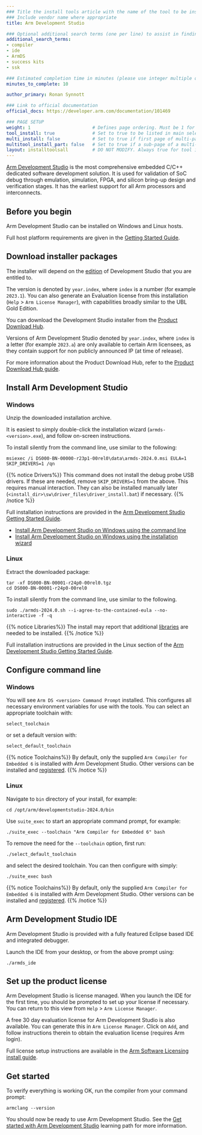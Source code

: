```yaml
---
### Title the install tools article with the name of the tool to be installed
### Include vendor name where appropriate
title: Arm Development Studio

### Optional additional search terms (one per line) to assist in finding the article
additional_search_terms:
- compiler
- ide
- ArmDS
- success kits
- ssk

### Estimated completion time in minutes (please use integer multiple of 5)
minutes_to_complete: 10

author_primary: Ronan Synnott

### Link to official documentation
official_docs: https://developer.arm.com/documentation/101469

### PAGE SETUP
weight: 1                       # Defines page ordering. Must be 1 for first (or only) page.
tool_install: true              # Set to true to be listed in main selection page, else false
multi_install: false            # Set to true if first page of multi-page article, else false
multitool_install_part: false   # Set to true if a sub-page of a multi-page article, else false
layout: installtoolsall         # DO NOT MODIFY. Always true for tool install articles
---
```

[Arm Development Studio](https://developer.arm.com/Tools%20and%20Software/Arm%20Development%20Studio) is the most comprehensive embedded C/C++ dedicated software development solution. It is used for validation of SoC debug through emulation, simulation, FPGA, and silicon bring-up design and verification stages. It has the earliest support for all Arm processors and interconnects.

## Before you begin

Arm Development Studio can be installed on Windows and Linux hosts.

Full host platform requirements are given in the [Getting Started Guide](https://developer.arm.com/documentation/101469/latest/Installing-and-configuring-Arm-Development-Studio/Hardware-and-host-platform-requirements).

## Download installer packages

The installer will depend on the [edition](https://developer.arm.com/Tools%20and%20Software/Arm%20Development%20Studio#Editions) of Development Studio that you are entitled to. 

The version is denoted by `year.index`, where `index` is a number (for example `2023.1`). You can also generate an Evaluation license from this installation (`Help` > `Arm License Manager`), with capabilities broadly similar to the UBL Gold Edition.

You can download the Development Studio installer from the [Product Download Hub](https://developer.arm.com/downloads/view/DS000B).

Versions of Arm Development Studio denoted by `year.index`, where `index` is a letter (for example `2023.a`) are only available to certain Arm licensees, as they contain support for non publicly announced IP (at time of release).

For more information about the Product Download Hub, refer to the [Product Download Hub guide](/install-guides/pdh/).

## Install Arm Development Studio

### Windows

Unzip the downloaded installation archive.

It is easiest to simply double-click the installation wizard (`armds-<version>.exe`), and follow on-screen instructions.

To install silently from the command line, use similar to the following:
```command
msiexec /i DS000-BN-00000-r23p1-00rel0\data\armds-2024.0.msi EULA=1 SKIP_DRIVERS=1 /qn
```
{{% notice  Drivers%}}
This command does not install the debug probe USB drivers. If these are needed, remove `SKIP_DRIVERS=1` from the above. This requires manual interaction. They can also be installed manually later (`<install_dir>\sw\driver_files\driver_install.bat`) if necessary.
{{% /notice %}}

Full installation instructions are provided in the [Arm Development Studio Getting Started Guide](https://developer.arm.com/documentation/101469/).
* [Install Arm Development Studio on Windows using the command line](https://developer.arm.com/documentation/101469/2024-0/Installing-and-configuring-Arm-Development-Studio/Install-Arm-Development-Studio-on-Windows-using-the-command-line)
* [Install Arm Development Studio on Windows using the installation wizard](https://developer.arm.com/documentation/101469/latest/Installing-and-configuring-Arm-Development-Studio/Install-Arm-Development-Studio-on-Windows-using-the-installation-wizard)

### Linux

Extract the downloaded package:
```command
tar -xf DS000-BN-00001-r24p0-00rel0.tgz
cd DS000-BN-00001-r24p0-00rel0
```
To install silently from the command line, use similar to the following.
```command
sudo ./armds-2024.0.sh --i-agree-to-the-contained-eula --no-interactive -f -q
```
{{% notice Libraries%}}
The install may report that additional [libraries](https://developer.arm.com/documentation/101469/latest/Installing-and-configuring-Arm-Development-Studio/Additional-Linux-libraries) are needed to be installed.
{{% /notice %}}

Full installation instructions are provided in the Linux section of the [Arm Development Studio Getting Started Guide](https://developer.arm.com/documentation/101469/latest/Installing-and-configuring-Arm-Development-Studio/Installing-on-Linux).

## Configure command line

### Windows

You will see `Arm DS <version> Command Prompt` installed. This configures all necessary environment variables for use with the tools. You can select an appropriate toolchain with:
```command
select_toolchain
```
or set a default version with:
```command
select_default_toolchain
```
{{% notice  Toolchains%}}
By default, only the supplied `Arm Compiler for Embedded 6` is installed with Arm Development Studio. Other versions can be installed and [registered](https://developer.arm.com/documentation/101469/latest/Installing-and-configuring-Arm-Development-Studio/Register-a-compiler-toolchain).
{{% /notice %}}

### Linux

Navigate to `bin` directory of your install, for example:
```command
cd /opt/arm/developmentstudio-2024.0/bin
```
Use `suite_exec` to start an appropriate command prompt, for example:
```command
./suite_exec --toolchain "Arm Compiler for Embedded 6" bash
```
To remove the need for the `--toolchain` option, first run:
```command
./select_default_toolchain
```
and select the desired toolchain. You can then configure with simply:
```command
./suite_exec bash
```
{{% notice  Toolchains%}}
By default, only the supplied `Arm Compiler for Embedded 6` is installed with Arm Development Studio. Other versions can be installed and [registered](https://developer.arm.com/documentation/101469/latest/Installing-and-configuring-Arm-Development-Studio/Register-a-compiler-toolchain).
{{% /notice %}}

## Arm Development Studio IDE

Arm Development Studio is provided with a fully featured Eclipse based IDE and integrated debugger.

Launch the IDE from your desktop, or from the above prompt using:
```command
./armds_ide
```

## Set up the product license

Arm Development Studio is license managed. When you launch the IDE for the first time, you should be prompted to set up your license if necessary. You can return to this view from `Help` > `Arm License Manager`.

A free 30 day evaluation license for Arm Development Studio is also available. You can generate this in `Arm License Manager`. Click on `Add`, and follow instructions therein to obtain the evaluation license (requires Arm login).

Full license setup instructions are available in the [Arm Software Licensing install guide](/install-guides/license/).

## Get started

To verify everything is working OK, run the compiler from your command prompt:
```command
armclang --version
```
You should now be ready to use Arm Development Studio. See the [Get started with Arm Development Studio](/learning-paths/embedded-systems/armds/) learning path for more information.
